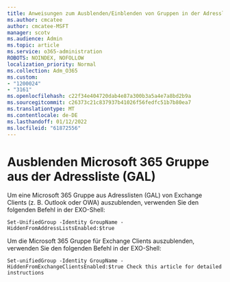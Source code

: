 ```yaml
---
title: Anweisungen zum Ausblenden/Einblenden von Gruppen in der Adressliste
ms.author: cmcatee
author: cmcatee-MSFT
manager: scotv
ms.audience: Admin
ms.topic: article
ms.service: o365-administration
ROBOTS: NOINDEX, NOFOLLOW
localization_priority: Normal
ms.collection: Adm_O365
ms.custom:
- "1200024"
- "3161"
ms.openlocfilehash: c22f34e404720dab4e87a300b3a5a4e7a8bd2b9a
ms.sourcegitcommit: c26373c21c837937b41026f56fedfc51b7b80ea7
ms.translationtype: MT
ms.contentlocale: de-DE
ms.lasthandoff: 01/12/2022
ms.locfileid: "61872556"
---
```

# <a name="hide-microsoft-365-group-from-address-list-gal"></a>Ausblenden Microsoft 365 Gruppe aus der Adressliste (GAL)

Um eine Microsoft 365 Gruppe aus Adresslisten (GAL) von Exchange Clients (z. B. Outlook oder OWA) auszublenden, verwenden Sie den folgenden Befehl in der EXO-Shell:

`Set-UnifiedGroup -Identity GroupName -HiddenFromAddressListsEnabled:$true`

Um die Microsoft 365 Gruppe für Exchange Clients auszublenden, verwenden Sie den folgenden Befehl in der EXO-Shell:

`Set-unifiedGroup -Identity GroupName -HiddenFromExchangeClientsEnabled:$true
Check this article for detailed instructions`

